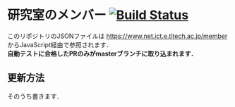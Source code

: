 # 研究室のメンバー [![Build Status](https://travis-ci.org/yamaoka-kitaguchi-lab/members.svg?branch=master)](https://travis-ci.org/yamaoka-kitaguchi-lab/members)
このリポジトリのJSONファイルは https://www.net.ict.e.titech.ac.jp/member からJavaScript経由で参照されます．  
**自動テストに合格したPRのみがmasterブランチに取り込まれます．**

## 更新方法
そのうち書きます．

